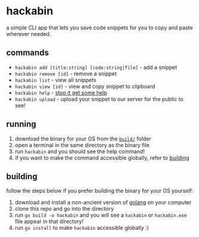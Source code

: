 # hackabin  
a simple CLI app that lets you save code snippets for you to copy and paste wherever needed.

## commands  
- `hackabin add [title:string] [code:string|file]` - add a snippet  
- `hackabin remove [id]` - remove a snippet  
- `hackabin list` - view all snippets  
- `hackabin view [id]` - view and copy snippet to clipboard  
- `hackabin help` - [stop it get some help](https://imgur.com/gallery/stop-get-some-help-DJIkoRf)
- `hackabin upload` - upload your snippet to our server for the public to see!

## running  
1. download the binary for your OS from the [`build/`](https://github.com/ronykax/hackabin/tree/master/build) folder  
2. open a terminal in the same directory as the binary file  
3. run `hackabin` and you should see the help command!  
4. if you want to make the command accessible globally, refer to [building](https://github.com/ronykax/hackabin?tab=readme-ov-file#building)

## building  
follow the steps below if you prefer building the binary for your OS yourself:  
1. download and install a non-ancient version of [golang](https://go.dev/doc/install) on your computer  
2. clone this repo and go into the directory  
3. run `go build -o hackabin` and you will see a `hackabin` or `hackabin.exe` file appear in that directory!  
4. run `go install` to make `hackabin` accessible globally :)
